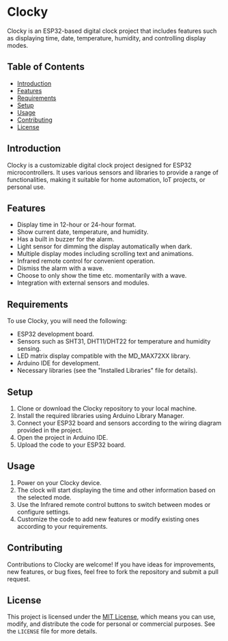 # Clocky

Clocky is an ESP32-based digital clock project that includes features such as displaying time, date, temperature, humidity, and controlling display modes.

## Table of Contents

- [Introduction](#introduction)
- [Features](#features)
- [Requirements](#requirements)
- [Setup](#setup)
- [Usage](#usage)
- [Contributing](#contributing)
- [License](#license)

## Introduction

Clocky is a customizable digital clock project designed for ESP32 microcontrollers. It uses various sensors and libraries to provide a range of functionalities, making it suitable for home automation, IoT projects, or personal use.

## Features

- Display time in 12-hour or 24-hour format.
- Show current date, temperature, and humidity.
- Has a built in buzzer for the alarm.
- Light sensor for dimming the display automatically when dark. 
- Multiple display modes including scrolling text and animations.
- Infrared remote control for convenient operation.
- Dismiss the alarm with a wave.
- Choose to only show the time etc. momentarily with a wave.
- Integration with external sensors and modules.

## Requirements

To use Clocky, you will need the following:

- ESP32 development board.
- Sensors such as SHT31, DHT11/DHT22 for temperature and humidity sensing.
- LED matrix display compatible with the MD_MAX72XX library.
- Arduino IDE for development.
- Necessary libraries (see the "Installed Libraries" file for details).

## Setup

1. Clone or download the Clocky repository to your local machine.
2. Install the required libraries using Arduino Library Manager.
3. Connect your ESP32 board and sensors according to the wiring diagram provided in the project.
4. Open the project in Arduino IDE.
5. Upload the code to your ESP32 board.

## Usage

1. Power on your Clocky device.
2. The clock will start displaying the time and other information based on the selected mode.
3. Use the Infrared remote control buttons to switch between modes or configure settings.
4. Customize the code to add new features or modify existing ones according to your requirements.

## Contributing

Contributions to Clocky are welcome! If you have ideas for improvements, new features, or bug fixes, feel free to fork the repository and submit a pull request.

## License

This project is licensed under the [MIT License](LICENSE), which means you can use, modify, and distribute the code for personal or commercial purposes. See the `LICENSE` file for more details.
